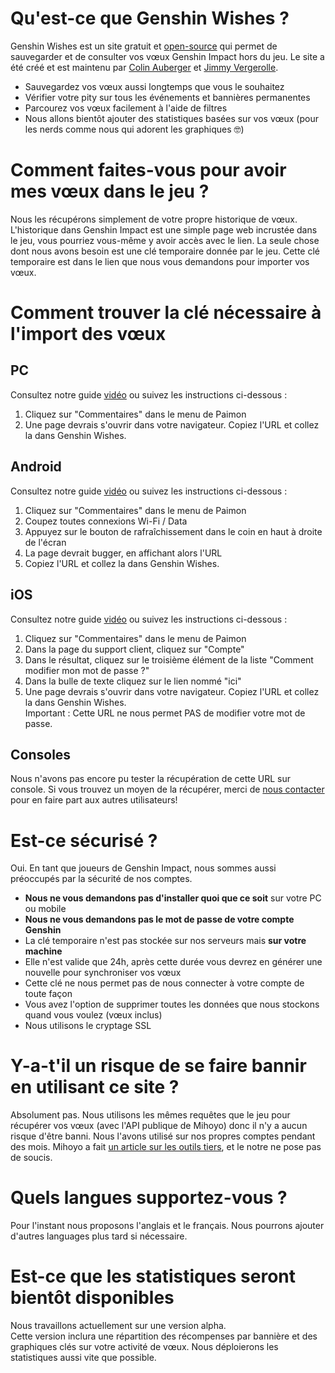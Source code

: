 # Qu'est-ce que Genshin Wishes ?
Genshin Wishes est un site gratuit et [open-source](https://github.com/genshin-wishes) qui permet de sauvegarder et de consulter vos vœux Genshin Impact hors du jeu. Le site a été créé et est maintenu par [Colin Auberger](https://www.linkedin.com/in/colin-auberger/) et [Jimmy Vergerolle](https://vergerolle.fr).

- Sauvegardez vos vœux aussi longtemps que vous le souhaitez
- Vérifier votre pity sur tous les événements et bannières permanentes
- Parcourez vos vœux facilement à l'aide de filtres
- Nous allons bientôt ajouter des statistiques basées sur vos vœux (pour les nerds comme nous qui adorent les graphiques 🤓)

# Comment faites-vous pour avoir mes vœux dans le jeu ?
Nous les récupérons simplement de votre propre historique de vœux. L'historique dans Genshin Impact est une simple page web incrustée dans le jeu, vous pourriez vous-même y avoir accès avec le lien. La seule chose dont nous avons besoin est une clé temporaire donnée par le jeu.  Cette clé temporaire est dans le lien que nous vous demandons pour importer vos vœux.

# Comment trouver la clé nécessaire à l'import des vœux
## PC
Consultez notre guide [vidéo](https://www.youtube.com/watch?v=uObSZ6Dz2Hw) ou suivez les instructions ci-dessous :
1) Cliquez sur "Commentaires" dans le menu de Paimon
2) Une page devrais s'ouvrir dans votre navigateur. Copiez l'URL et collez la dans Genshin Wishes.

## Android
Consultez notre guide [vidéo](https://www.youtube.com/watch?v=3ueUeAFx0fc) ou suivez les instructions ci-dessous :
1) Cliquez sur "Commentaires" dans le menu de Paimon
2) Coupez toutes connexions Wi-Fi / Data
3) Appuyez sur le bouton de rafraîchissement dans le coin en haut à droite de l'écran
4) La page devrait bugger, en affichant alors l'URL
5) Copiez l'URL et collez la dans Genshin Wishes.

## iOS
Consultez notre guide [vidéo](https://www.youtube.com/watch?v=GkA_ZTqkzDk) ou suivez les instructions ci-dessous :
1) Cliquez sur "Commentaires" dans le menu de Paimon
2) Dans la page du support client, cliquez sur "Compte"
3) Dans le résultat, cliquez sur le troisième élément de la liste "Comment modifier mon mot de passe ?"
4) Dans la bulle de texte cliquez sur le lien nommé "ici"
5) Une page devrais s'ouvrir dans votre navigateur. Copiez l'URL et collez la dans Genshin Wishes.  
   Important : Cette URL ne nous permet PAS de modifier votre mot de passe.

## Consoles
Nous n'avons pas encore pu tester la récupération de cette URL sur console. Si vous trouvez un moyen de la récupérer, merci de [nous contacter](mailto:contact.genshin.wishes@gmail.com) pour en faire part aux autres utilisateurs!

# Est-ce sécurisé ?
Oui. En tant que joueurs de Genshin Impact, nous sommes aussi préoccupés par la sécurité de nos comptes.
- **Nous ne vous demandons pas d'installer quoi que ce soit** sur votre PC ou mobile
- **Nous ne vous demandons pas le mot de passe de votre compte Genshin**
- La clé temporaire n'est pas stockée sur nos serveurs mais **sur votre machine**
- Elle n'est valide que 24h, après cette durée vous devrez en générer une nouvelle pour synchroniser vos vœux
- Cette clé ne nous permet pas de nous connecter à votre compte de toute façon
- Vous avez l'option de supprimer toutes les données que nous stockons quand vous voulez (vœux inclus)
- Nous utilisons le cryptage SSL
>
# Y-a-t'il un risque de se faire bannir en utilisant ce site ?
Absolument pas. Nous utilisons les mêmes requêtes que le jeu pour récupérer vos vœux (avec l'API publique de Mihoyo) donc il n'y a aucun risque d'être banni. Nous l'avons utilisé sur nos propres comptes pendant des mois. Mihoyo a fait [un article sur les outils tiers](https://genshin.mihoyo.com/en/news/detail/5763), et le notre ne pose pas de soucis.

# Quels langues supportez-vous ?
Pour l'instant nous proposons l'anglais et le français. Nous pourrons ajouter d'autres languages plus tard si nécessaire.

# Est-ce que les statistiques seront bientôt disponibles
Nous travaillons actuellement sur une version alpha.  
Cette version inclura une répartition des récompenses par bannière et des graphiques clés sur votre activité de vœux. Nous déploierons les statistiques aussi vite que possible.
